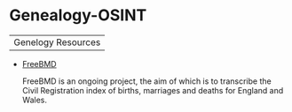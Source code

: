 # Genealogy-OSINT
<table>
    <tr>
        <td>Genelogy Resources</td>
    </tr>
</table>
<ul>
    <li><a href="https://www.freebmd.org.uk/">FreeBMD</a></li>
     <p>FreeBMD is an ongoing project, the aim of which is to transcribe the Civil Registration index of births, marriages and deaths for England and Wales.</p>
</ul>
